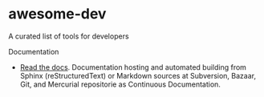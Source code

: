 # awesome-dev
A curated list of tools for developers

Documentation
* [Read the docs](https://read-the-docs.readthedocs.org/). Documentation hosting and automated building from Sphinx (reStructuredText) or Markdown sources at Subversion, Bazaar, Git, and Mercurial repositorie as Continuous Documentation.
